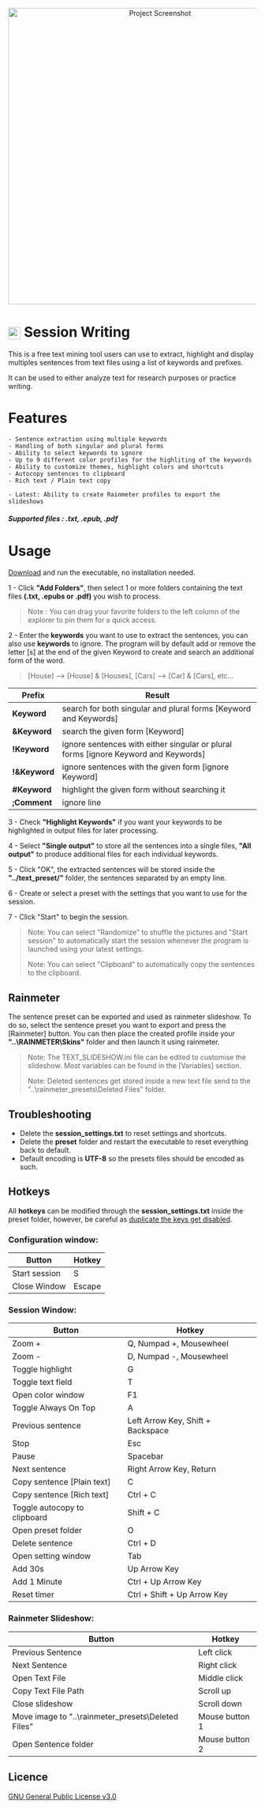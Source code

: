 <p align="center">
  <img src="https://github.com/Inkdecker/session_writing/blob/main/ui/resources/icons/sample.png" alt="Project Screenshot" width="600"/>
</p>

# <img src="https://raw.githubusercontent.com/Inkdecker/session_writing/refs/heads/main/ui/resources/icons/session_writing.png" width="25" style="vertical-align: middle;" /> Session Writing

This is a free text mining tool users can use to extract, highlight and display multiples sentences from text files using a list of keywords and prefixes.

It can be used to either analyze text for research purposes or practice writing.

# Features
	- Sentence extraction using multiple keywords
	- Handling of both singular and plural forms
	- Ability to select keywords to ignore
	- Up to 9 different color profiles for the highliting of the keywords
   	- Ability to customize themes, highlight colors and shortcuts
	- Autocopy sentences to clipboard
	- Rich text / Plain text copy
 
	- Latest: Ability to create Rainmeter profiles to export the slideshows
	

##### Supported files :  .txt, .epub, .pdf


# Usage
[Download](https://github.com/Inkdecker/session_writing/releases/download/1.0/session_writing.exe) and run the executable, no installation needed.

1 - Click **"Add Folders"**, then select 1 or more folders containing the text files **(.txt, .epubs or .pdf)** you wish to process.

> Note : You can drag your favorite folders to the left column of the explorer to pin them for a quick access.

2 - Enter the **keywords** you want to use to extract the sentences, you can also use **keywords** to ignore. The program will by default add or remove the letter [s] at the end of the given Keyword to create and search an additional form of the word. 

> [House] --> [House] & [Houses], [Cars] --> [Car] & [Cars], etc...


Prefix | Result
------------ | -------------
**Keyword** | search for both singular and plural forms [Keyword and Keywords]
**&Keyword** | search the given form [Keyword]
**!Keyword** | ignore sentences with either singular or plural forms [ignore Keyword and Keywords]
**!&Keyword** | ignore sentences with the given form [ignore Keyword]
**#Keyword** | highlight the given form without searching it
**;Comment** | ignore line 


3 - Check **"Highlight Keywords"** if you want your keywords to be highlighted in output files for later processing. 

4 - Select **"Single output"** to store all the sentences into a single files, **"All output"** to produce additional files for each individual keywords.

5 - Click "OK", the extracted sentences will be stored inside the **"../text_preset/"** folder, the sentences separated by an empty line.

6 - Create or select a preset with the settings that you want to use for the session.

7 - Click "Start" to begin the session.

> Note: You can select "Randomize" to shuffle the pictures and "Start session" to automatically start the session whenever the program is launched using your latest settings.
> 
> Note: You can select "Clipboard" to automatically copy the sentences to the clipboard.

## Rainmeter
The sentence preset can be exported and used as rainmeter slideshow. To do so, select the sentence preset you want to export and press the [Rainmeter] button. You can then place the created profile inside your **"..\RAINMETER\Skins"** folder and then launch it using rainmeter.
> Note: The TEXT_SLIDESHOW.ini file can be edited to customise the slideshow. Most variables can be found in the [Variables] section.
> 
> Note: Deleted sentences get stored inside a new text file send to the "..\rainmeter_presets\Deleted Files" folder. 


## Troubleshooting 
- Delete the **session_settings.txt** to reset settings and shortcuts.
- Delete the **preset** folder and restart the executable to reset everything back to default.
- Default encoding is **UTF-8** so the presets files should be encoded as such.

## Hotkeys
All **hotkeys** can be modified through the **session_settings.txt** inside the preset folder, however, be careful as <ins>duplicate the keys get disabled</ins>.

### Configuration window:
Button | Hotkey
------------ | -------------
Start session | S
Close Window | Escape

### Session Window: 
Button | Hotkey
------------ | -------------
Zoom + | Q, Numpad +, Mousewheel
Zoom - | D, Numpad -, Mousewheel
Toggle highlight | G
Toggle text field | T
Open color window | F1
Toggle Always On Top | A
Previous sentence | Left Arrow Key, Shift + Backspace
Stop | Esc 
Pause | Spacebar
Next sentence | Right Arrow Key, Return
Copy sentence [Plain text] | C
Copy sentence [Rich text] | Ctrl + C
Toggle autocopy to clipboard | Shift + C
Open preset folder | O
Delete sentence | Ctrl + D
Open setting window | Tab
Add 30s | Up Arrow Key
Add 1 Minute | Ctrl + Up Arrow Key
Reset timer | Ctrl + Shift + Up Arrow Key

### Rainmeter Slideshow: 
Button | Hotkey
------------ | -------------
Previous Sentence | Left click
Next Sentence | Right click
Open Text File | Middle click
Copy Text File Path | Scroll up
Close slideshow | Scroll down
Move image to "..\rainmeter_presets\Deleted Files" | Mouse button 1
Open Sentence folder | Mouse button 2

## Licence
[GNU General Public License v3.0](https://github.com/Inkdecker/session_writing/blob/main/LICENSE)
